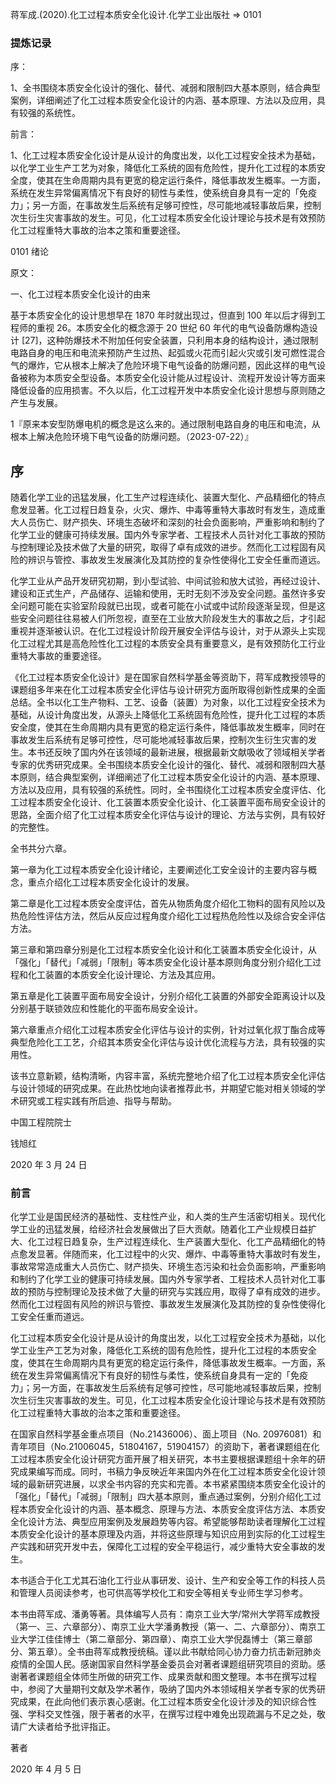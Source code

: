 蒋军成.(2020).化工过程本质安全化设计.化学工业出版社 => 0101

### 提炼记录

序：

1、全书围绕本质安全化设计的强化、替代、减弱和限制四大基本原则，结合典型案例，详细阐述了化工过程本质安全化设计的内涵、基本原理、方法以及应用，具有较强的系统性。

前言：

1、化工过程本质安全化设计是从设计的角度出发，以化工过程安全技术为基础，以化学工业生产工艺为对象，降低化工系统的固有危险性，提升化工过程的本质安全度，使其在生命周期内具有更宽的稳定运行条件，降低事故发生概率。一方面，系统在发生异常偏离情况下有良好的韧性与柔性，使系统自身具有一定的「免疫力」；另一方面，在事故发生后系统有足够可控性，尽可能地减轻事故后果，控制次生衍生灾害事故的发生。可见，化工过程本质安全化设计理论与技术是有效预防化工过程重特大事故的治本之策和重要途径。

0101 绪论

原文：

一、化工过程本质安全化设计的由来

基于本质安全化的设计思想早在 1870 年时就出现过，但直到 100 年以后才得到工程师的重视 26。本质安全化的概念源于 20 世纪 60 年代的电气设备防爆构造设计 [27]，这种防爆技术不附加任何安全装置，只利用本身的结构设计，通过限制电路自身的电压和电流来预防产生过热、起弧或火花而引起火灾或引发可燃性混合气的爆炸，它从根本上解决了危险环境下电气设备的防爆问题，因此这样的电气设备被称为本质安全型设备。本质安全化设计能从过程设计、流程开发设计等方面来降低设备的应用损害。不久以后，化工过程开发中本质安全化设计思想与原则随之产生与发展。

1『原来本安型防爆电机的概念是这么来的。通过限制电路自身的电压和电流，从根本上解决危险环境下电气设备的防爆问题。（2023-07-22）』

## 序

随着化学工业的迅猛发展，化工生产过程连续化、装置大型化、产品精细化的特点愈发显著。化工过程日趋复杂，火灾、爆炸、中毒等重特大事故时有发生，造成重大人员伤亡、财产损失、环境生态破坏和深刻的社会负面影响，严重影响和制约了化学工业的健康可持续发展。国内外专家学者、工程技术人员针对化工事故的预防与控制理论及技术做了大量的研究，取得了卓有成效的进步。然而化工过程固有风险的辨识与管控、事故发生发展演化及其防控的复杂性使得化工安全任重而道远。

化学工业从产品开发研究初期，到小型试验、中间试验和放大试验，再经过设计、建设和正式生产，产品储存、运输和使用，无时无刻不涉及安全问题。虽然许多安全问题可能在实验室阶段就已出现，或者可能在小试或中试阶段逐渐呈现，但是这些安全问题往往易被人们所忽视，直至在工业放大阶段发生大的事故之后，才引起重视并逐渐被认识。在化工过程设计阶段开展安全评估与设计，对于从源头上实现化工过程尤其是高危险性化工过程的本质安全具有重要意义，是有效预防化工行业重特大事故的重要途径。

《化工过程本质安全化设计》是在国家自然科学基金等资助下，蒋军成教授领导的课题组多年来在化工过程本质安全化评估与设计研究方面所取得创新性成果的全面总结。全书以化工生产物料、工艺、设备（装置）为对象，以化工过程安全技术为基础，从设计角度出发，从源头上降低化工系统固有危险性，提升化工过程的本质安全度，使其在生命周期内具有更宽的稳定运行条件，降低事故发生概率，同时在事故发生后系统有足够可控性，尽可能地减轻事故后果，控制次生衍生灾害的发生。本书还反映了国内外在该领域的最新进展，根据最新文献吸收了领域相关学者专家的优秀研究成果。全书围绕本质安全化设计的强化、替代、减弱和限制四大基本原则，结合典型案例，详细阐述了化工过程本质安全化设计的内涵、基本原理、方法以及应用，具有较强的系统性。同时，全书围绕化工过程本质安全度评估、化工过程本质安全化设计、化工装置本质安全化设计、化工装置平面布局安全设计的思路，全面介绍了化工过程本质安全化评估与设计的理论、方法与实例，具有较好的完整性。

全书共分六章。

第一章为化工过程本质安全化设计绪论，主要阐述化工安全设计的主要内容与概念，重点介绍化工过程本质安全化设计的发展。

第二章是化工过程本质安全度评估，首先从物质角度介绍化工物料的固有风险以及热危险性评估方法，然后从反应过程角度介绍化工过程热危险性以及综合安全评估方法。

第三章和第四章分别是化工过程本质安全化设计和化工装置本质安全化设计，从「强化」「替代」「减弱」「限制」等本质安全化设计基本原则角度分别介绍化工过程和化工装置的本质安全化设计理论、方法及其应用。

第五章是化工装置平面布局安全设计，分别介绍化工装置的外部安全距离设计以及分别基于联锁效应和性能化的平面布局安全设计。

第六章重点介绍化工过程本质安全化评估与设计的实例，针对过氧化叔丁酯合成等典型危险化工工艺，介绍其本质安全化评估与设计优化流程与方法，具有较强的实用性。

该书立意新颖，结构清晰，内容丰富，系统完整地介绍了化工过程本质安全化评估与设计领域的研究成果。在此热忱地向读者推荐此书，并期望它能对相关领域的学术研究或工程实践有所启迪、指导与帮助。

中国工程院院士

钱旭红

2020 年 3 月 24 日

### 前言

化学工业是国民经济的基础性、支柱性产业，和人类的生产生活密切相关。现代化学工业的迅猛发展，给经济社会发展做出了巨大贡献。随着化工产业规模日益扩大、化工过程日趋复杂，生产过程连续化、生产装置大型化、化工产品精细化的特点愈发显著。伴随而来，化工过程中的火灾、爆炸、中毒等重特大事故时有发生，事故常常造成重大人员伤亡、财产损失、环境生态污染和社会负面影响，严重影响和制约了化学工业的健康可持续发展。国内外专家学者、工程技术人员针对化工事故的预防与控制理论及技术做了大量的研究与实践应用，取得了卓有成效的进步。然而化工过程固有风险的辨识与管控、事故发生发展演化及其防控的复杂性使得化工安全任重而道远。

化工过程本质安全化设计是从设计的角度出发，以化工过程安全技术为基础，以化学工业生产工艺为对象，降低化工系统的固有危险性，提升化工过程的本质安全度，使其在生命周期内具有更宽的稳定运行条件，降低事故发生概率。一方面，系统在发生异常偏离情况下有良好的韧性与柔性，使系统自身具有一定的「免疫力」；另一方面，在事故发生后系统有足够可控性，尽可能地减轻事故后果，控制次生衍生灾害事故的发生。可见，化工过程本质安全化设计理论与技术是有效预防化工过程重特大事故的治本之策和重要途径。

在国家自然科学基金重点项目（No.21436006）、面上项目（No. 20976081）和青年项目（No.21006045，51804167，51904157）的资助下，著者课题组在化工过程本质安全化设计研究方面开展了相关研究，本书主要根据课题组十余年的研究成果编写而成。同时，书稿力争反映近年来国内外在化工过程本质安全化设计领域的最新研究进展，以求全书内容的充实和完善。本书紧紧围绕本质安全化设计的「强化」「替代」「减弱」「限制」四大基本原则，重点通过案例，分别介绍化工过程本质安全化设计的内涵、基本概念、原理与方法、本质安全度评估方法、本质安全化设计方法、典型应用案例及发展趋势等内容。希望能够帮助读者理解化工过程本质安全化设计的基本原理及内涵，并将这些原理与知识应用到实际的化工过程生产实践和研究开发中去，保障化工过程的安全平稳运行，减少重特大安全事故的发生。

本书适合于化工尤其石油化工行业从事研发、设计、生产和安全等工作的科技人员和管理人员阅读参考，也可供高等学校化工和安全等相关专业师生学习参考。

本书由蒋军成、潘勇等著。具体编写人员有：南京工业大学/常州大学蒋军成教授（第一、三、六章部分）、南京工业大学潘勇教授（第一、二、六章部分）、南京工业大学江佳佳博士（第二章部分、第四章）、南京工业大学倪磊博士（第三章部分、第五章）。全书由蒋军成教授统稿。谨以此书献给同心协力奋力抗击新冠肺炎疫情的全国人民。感谢国家自然科学基金委员会对著者课题组研究项目的资助。感谢著者课题组全体师生所做的研究工作、成果贡献和图文整理。本书在撰写过程中，参阅了大量期刊文献及学术著作，吸纳了国内外本领域相关学者专家的优秀研究成果，在此向他们表示衷心感谢。化工过程本质安全化设计涉及的知识综合性强、学科交叉性强，限于著者的水平，在撰写过程中难免出现疏漏与不足之处，敬请广大读者给予批评指正。

著者

2020 年 4 月 5 日